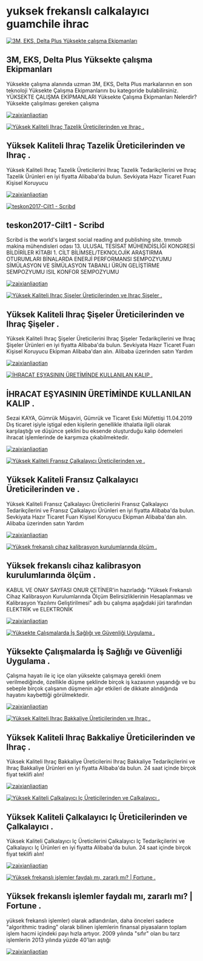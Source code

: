 # yuksek frekanslı calkalayıcı guamchile ihrac
<a href="https://mnn.zoosnet.net/LR/Chatpre.aspx?id=MNN94995150&p=https://topgrinding.com/" target="_blank">![3M, EKS, Delta Plus Yüksekte çalışma Ekipmanları](https://github.com/technlg/images/blob/main/55.jpg)</a>
## 3M, EKS, Delta Plus Yüksekte çalışma Ekipmanları
Yüksekte çalışma alanında uzman 3M, EKS, Delta Plus markalarının en son teknoloji Yüksekte Çalışma Ekipmanlarını bu kategoride bulabilirsiniz. YÜKSEKTE ÇALIŞMA EKİPMANLARI Yüksekte Çalışma Ekipmanları Nelerdir? Yüksekte çalışılması gereken çalışma 
<a href="https://mnn.zoosnet.net/LR/Chatpre.aspx?id=MNN94995150&p=https://topgrinding.com/" target="_blank"><img src="https://github.com/technlg/images/raw/main/chat11.jpg" alt="zaixianliaotian"/></a><a href="//whatsapp.shibangsoft.com/WhatsApp.php" ><img src="https://github.com/technlg/images/raw/main/chat11.png" alt=""></a>
<a href="https://mnn.zoosnet.net/LR/Chatpre.aspx?id=MNN94995150&p=https://topgrinding.com/" target="_blank">![Yüksek Kaliteli Ihraç Tazelik Üreticilerinden ve Ihraç .](https://github.com/technlg/images/blob/main/3.jpg)</a>
## Yüksek Kaliteli Ihraç Tazelik Üreticilerinden ve Ihraç .
Yüksek Kaliteli Ihraç Tazelik Üreticilerini Ihraç Tazelik Tedarikçilerini ve Ihraç Tazelik Ürünleri en iyi fiyatta Alibaba'da bulun. Sevkiyata Hazır Ticaret Fuarı Kişisel Koruyucu
<a href="https://mnn.zoosnet.net/LR/Chatpre.aspx?id=MNN94995150&p=https://topgrinding.com/" target="_blank"><img src="https://github.com/technlg/images/raw/main/chat11.jpg" alt="zaixianliaotian"/></a><a href="//whatsapp.shibangsoft.com/WhatsApp.php" ><img src="https://github.com/technlg/images/raw/main/chat11.png" alt=""></a>
<a href="https://mnn.zoosnet.net/LR/Chatpre.aspx?id=MNN94995150&p=https://topgrinding.com/" target="_blank">![teskon2017-Cilt1 - Scribd](https://github.com/technlg/images/blob/main/61.jpg)</a>
## teskon2017-Cilt1 - Scribd
Scribd is the world's largest social reading and publishing site. tmmob makina mühendisleri odası 13. ULUSAL TESİSAT MÜHENDİSLİĞİ KONGRESİ BİLDİRİLER KİTABI 1. CİLT BİLİMSEL/TEKNOLOJİK ARAŞTIRMA OTURUMLARI BİNALARDA ENERJİ PERFORMANSI SEMPOZYUMU SİMÜLASYON VE SİMÜLASYON TABANLI ÜRÜN GELİŞTİRME SEMPOZYUMU ISIL KONFOR SEMPOZYUMU
<a href="https://mnn.zoosnet.net/LR/Chatpre.aspx?id=MNN94995150&p=https://topgrinding.com/" target="_blank"><img src="https://github.com/technlg/images/raw/main/chat11.jpg" alt="zaixianliaotian"/></a><a href="//whatsapp.shibangsoft.com/WhatsApp.php" ><img src="https://github.com/technlg/images/raw/main/chat11.png" alt=""></a>
<a href="https://mnn.zoosnet.net/LR/Chatpre.aspx?id=MNN94995150&p=https://topgrinding.com/" target="_blank">![Yüksek Kaliteli Ihraç Şişeler Üreticilerinden ve Ihraç Şişeler .](https://github.com/technlg/images/blob/main/15.jpg)</a>
## Yüksek Kaliteli Ihraç Şişeler Üreticilerinden ve Ihraç Şişeler .
Yüksek Kaliteli Ihraç Şişeler Üreticilerini Ihraç Şişeler Tedarikçilerini ve Ihraç Şişeler Ürünleri en iyi fiyatta Alibaba'da bulun. Sevkiyata Hazır Ticaret Fuarı Kişisel Koruyucu Ekipman Alibaba'dan alın. Alibaba üzerinden satın Yardım
<a href="https://mnn.zoosnet.net/LR/Chatpre.aspx?id=MNN94995150&p=https://topgrinding.com/" target="_blank"><img src="https://github.com/technlg/images/raw/main/chat11.jpg" alt="zaixianliaotian"/></a><a href="//whatsapp.shibangsoft.com/WhatsApp.php" ><img src="https://github.com/technlg/images/raw/main/chat11.png" alt=""></a>
<a href="https://mnn.zoosnet.net/LR/Chatpre.aspx?id=MNN94995150&p=https://topgrinding.com/" target="_blank">![İHRACAT EŞYASININ ÜRETİMİNDE KULLANILAN KALIP .](https://github.com/technlg/images/blob/main/26.jpg)</a>
## İHRACAT EŞYASININ ÜRETİMİNDE KULLANILAN KALIP .
Sezai KAYA, Gümrük Müşaviri, Gümrük ve Ticaret Eski Müfettişi 11.04.2019 Dış ticaret işiyle iştigal eden kişilerin genellikle ithalatla ilgili olarak karşılaştığı ve düşünce şeklini bu eksende oluşturduğu kalıp ödemeleri ihracat işlemlerinde de karşımıza çıkabilmektedir.
<a href="https://mnn.zoosnet.net/LR/Chatpre.aspx?id=MNN94995150&p=https://topgrinding.com/" target="_blank"><img src="https://github.com/technlg/images/raw/main/chat11.jpg" alt="zaixianliaotian"/></a><a href="//whatsapp.shibangsoft.com/WhatsApp.php" ><img src="https://github.com/technlg/images/raw/main/chat11.png" alt=""></a>
<a href="https://mnn.zoosnet.net/LR/Chatpre.aspx?id=MNN94995150&p=https://topgrinding.com/" target="_blank">![Yüksek Kaliteli Fransız Çalkalayıcı Üreticilerinden ve .](https://github.com/technlg/images/blob/main/11.jpg)</a>
## Yüksek Kaliteli Fransız Çalkalayıcı Üreticilerinden ve .
Yüksek Kaliteli Fransız Çalkalayıcı Üreticilerini Fransız Çalkalayıcı Tedarikçilerini ve Fransız Çalkalayıcı Ürünleri en iyi fiyatta Alibaba'da bulun. Sevkiyata Hazır Ticaret Fuarı Kişisel Koruyucu Ekipman Alibaba'dan alın. Alibaba üzerinden satın Yardım
<a href="https://mnn.zoosnet.net/LR/Chatpre.aspx?id=MNN94995150&p=https://topgrinding.com/" target="_blank"><img src="https://github.com/technlg/images/raw/main/chat11.jpg" alt="zaixianliaotian"/></a><a href="//whatsapp.shibangsoft.com/WhatsApp.php" ><img src="https://github.com/technlg/images/raw/main/chat11.png" alt=""></a>
<a href="https://mnn.zoosnet.net/LR/Chatpre.aspx?id=MNN94995150&p=https://topgrinding.com/" target="_blank">![Yüksek frekanslı cihaz kalibrasyon kurulumlarında ölçüm .](https://github.com/technlg/images/blob/main/13.jpg)</a>
## Yüksek frekanslı cihaz kalibrasyon kurulumlarında ölçüm .
KABUL VE ONAY SAYFASI ONUR ÇETİNER'in hazırladığı "Yüksek Frekanslı Cihaz Kalibrasyon Kurulumlarında Ölçüm Belirsizliklerinin Hesaplanması ve Kalibrasyon Yazılımı Geliştirilmesi" adlı bu çalışma aşağıdaki jüri tarafından ELEKTRİK ve ELEKTRONİK
<a href="https://mnn.zoosnet.net/LR/Chatpre.aspx?id=MNN94995150&p=https://topgrinding.com/" target="_blank"><img src="https://github.com/technlg/images/raw/main/chat11.jpg" alt="zaixianliaotian"/></a><a href="//whatsapp.shibangsoft.com/WhatsApp.php" ><img src="https://github.com/technlg/images/raw/main/chat11.png" alt=""></a>
<a href="https://mnn.zoosnet.net/LR/Chatpre.aspx?id=MNN94995150&p=https://topgrinding.com/" target="_blank">![Yüksekte Çalışmalarda İş Sağlığı ve Güvenliği Uygulama .](https://github.com/technlg/images/blob/main/4.jpg)</a>
## Yüksekte Çalışmalarda İş Sağlığı ve Güvenliği Uygulama .
Çalışma hayatı ile iç içe olan yüksekte çalışmaya gerekli önem verilmediğinde, özellikle düşme şeklinde birçok iş kazasının yaşandığı ve bu sebeple birçok çalışanın düşmenin ağır etkileri de dikkate alındığında hayatını kaybettiği görülmektedir.
<a href="https://mnn.zoosnet.net/LR/Chatpre.aspx?id=MNN94995150&p=https://topgrinding.com/" target="_blank"><img src="https://github.com/technlg/images/raw/main/chat11.jpg" alt="zaixianliaotian"/></a><a href="//whatsapp.shibangsoft.com/WhatsApp.php" ><img src="https://github.com/technlg/images/raw/main/chat11.png" alt=""></a>
<a href="https://mnn.zoosnet.net/LR/Chatpre.aspx?id=MNN94995150&p=https://topgrinding.com/" target="_blank">![Yüksek Kaliteli Ihraç Bakkaliye Üreticilerinden ve Ihraç .](https://github.com/technlg/images/blob/main/6.jpg)</a>
## Yüksek Kaliteli Ihraç Bakkaliye Üreticilerinden ve Ihraç .
Yüksek Kaliteli Ihraç Bakkaliye Üreticilerini Ihraç Bakkaliye Tedarikçilerini ve Ihraç Bakkaliye Ürünleri en iyi fiyatta Alibaba'da bulun. 24 saat içinde birçok fiyat teklifi alın!
<a href="https://mnn.zoosnet.net/LR/Chatpre.aspx?id=MNN94995150&p=https://topgrinding.com/" target="_blank"><img src="https://github.com/technlg/images/raw/main/chat11.jpg" alt="zaixianliaotian"/></a><a href="//whatsapp.shibangsoft.com/WhatsApp.php" ><img src="https://github.com/technlg/images/raw/main/chat11.png" alt=""></a>
<a href="https://mnn.zoosnet.net/LR/Chatpre.aspx?id=MNN94995150&p=https://topgrinding.com/" target="_blank">![Yüksek Kaliteli Çalkalayıcı Iç Üreticilerinden ve Çalkalayıcı .](https://github.com/technlg/images/blob/main/57.jpg)</a>
## Yüksek Kaliteli Çalkalayıcı Iç Üreticilerinden ve Çalkalayıcı .
Yüksek Kaliteli Çalkalayıcı Iç Üreticilerini Çalkalayıcı Iç Tedarikçilerini ve Çalkalayıcı Iç Ürünleri en iyi fiyatta Alibaba'da bulun. 24 saat içinde birçok fiyat teklifi alın!
<a href="https://mnn.zoosnet.net/LR/Chatpre.aspx?id=MNN94995150&p=https://topgrinding.com/" target="_blank"><img src="https://github.com/technlg/images/raw/main/chat11.jpg" alt="zaixianliaotian"/></a><a href="//whatsapp.shibangsoft.com/WhatsApp.php" ><img src="https://github.com/technlg/images/raw/main/chat11.png" alt=""></a>
<a href="https://mnn.zoosnet.net/LR/Chatpre.aspx?id=MNN94995150&p=https://topgrinding.com/" target="_blank">![Yüksek frekanslı işlemler faydalı mı, zararlı mı? | Fortune .](https://github.com/technlg/images/blob/main/62.jpg)</a>
## Yüksek frekanslı işlemler faydalı mı, zararlı mı? | Fortune .
yüksek frekanslı işlemler) olarak adlandırılan, daha önceleri sadece "algorithmic trading" olarak bilinen işlemlerin finansal piyasaların toplam işlem hacmi içindeki payı hızla artıyor. 2009 yılında "sıfır" olan bu tarz işlemlerin 2013 yılında yüzde 40'ları aştığı 
<a href="https://mnn.zoosnet.net/LR/Chatpre.aspx?id=MNN94995150&p=https://topgrinding.com/" target="_blank"><img src="https://github.com/technlg/images/raw/main/chat11.jpg" alt="zaixianliaotian"/></a><a href="//whatsapp.shibangsoft.com/WhatsApp.php" ><img src="https://github.com/technlg/images/raw/main/chat11.png" alt=""></a>
